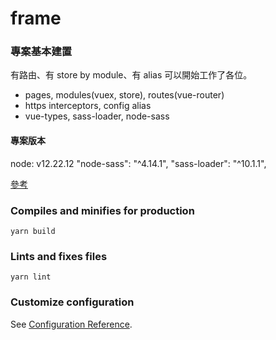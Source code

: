# frame

### 專案基本建置

有路由、有 store by module、有 alias
可以開始工作了各位。

- pages, modules(vuex, store), routes(vue-router)
- https interceptors, config alias
- vue-types, sass-loader, node-sass

#### 專案版本

node: v12.22.12
"node-sass": "^4.14.1",
"sass-loader": "^10.1.1",

[參考](https://blog.csdn.net/oowweb/article/details/115960195)


### Compiles and minifies for production
```
yarn build
```

### Lints and fixes files
```
yarn lint
```

### Customize configuration
See [Configuration Reference](https://cli.vuejs.org/config/).
